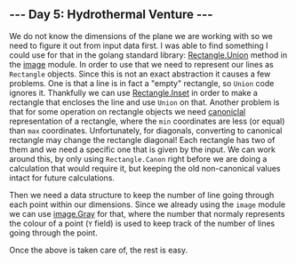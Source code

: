 ## --- Day 5: Hydrothermal Venture ---

We do not know the dimensions of the plane we are working with so we need to figure it out from input data first.
I was able to find something I could use for that in the golang standard library: [Rectangle.Union](https://pkg.go.dev/image#Rectangle.Union)
method in the [image](https://pkg.go.dev/image) module. In order to use that we need to represent our lines as
`Rectangle` objects. Since this is not an exact abstraction it causes a few problems. One is that a line is in
fact a "empty" rectangle, so `Union` code ignores it. Thankfully we can use [Rectangle.Inset](https://pkg.go.dev/image#Rectangle.Inset)
in order to make a rectangle that encloses the line and use `Union` on that. Another problem is that for some
operation on rectangle objects we need [canoniclal](https://pkg.go.dev/image#Rectangle.Canon) representation of
a rectangle, where the `min` coordinates are less (or equal) than `max` coordinates. Unfortunately, for diagonals,
converting to canonical rectangle may change the rectangle diagonal! Each rectangle has two of them and we need
a specific one that is given by the input. We can work around this, by only using `Rectangle.Canon` right before
we are doing a calculation that would require it, but keeping the old non-canonical values intact for future
calculations.

Then we need a data structure to keep the number of line going through each point within our dimensions. Since we already
using the `image` module we can use [image.Gray](https://pkg.go.dev/image#Gray) for that, where the number that normaly
represents the colour of a point (`Y` field) is used to keep track of the number of lines going through the point.

Once the above is taken care of, the rest is easy.